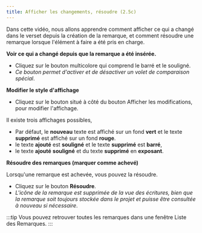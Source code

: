 ```yaml
---
title: Afficher les changements, résoudre (2.5c)
---
```

Dans cette vidéo, nous allons apprendre comment afficher ce qui a changé dans le verset depuis la création de la remarque, et comment résoudre une remarque lorsque l'élément à faire a été pris en charge.

**Voir ce qui a changé depuis que la remarque a été insérée.**

-   Cliquez sur le bouton multicolore qui comprend le barré et le souligné.
   -  *Ce bouton permet d'activer et de désactiver un volet de comparaison spécial*.

**Modifier le style d'affichage**

-   Cliquez sur le bouton situé à côté du bouton Afficher les modifications, pour modifier l'affichage.

Il existe trois affichages possibles,

- Par défaut, le **nouveau** texte est affiché sur un fond **vert** et le texte **supprimé** est affiché sur un fond **rouge**.
- le texte **ajouté** est **souligné** et le texte **supprimé** est **barré**,
- le texte **ajouté** **souligné** et du texte **supprimé** en **exposant**.

**Résoudre des remarques (marquer comme achevé)**

Lorsqu'une remarque est achevée, vous pouvez la résoudre.

-   Cliquez sur le bouton **Résoudre**.
   -  *L'icône de la remarque est supprimée de la vue des écritures, bien que la remarque soit toujours stockée dans le projet et puisse être consultée à nouveau si nécessaire*.

:::tip
Vous pouvez retrouver toutes les remarques dans une fenêtre Liste des Remarques.
:::
